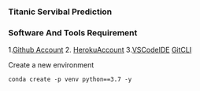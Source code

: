 ### Titanic Servibal Prediction

### Software And Tools Requirement

1.[Github Account](https://github.com)
2. [HerokuAccount](https://heroku.com)
3.[VSCodeIDE](https://code.visualstudio.com/)
[GitCLI](https://git-scm.com/book/en/v2/Getting-Started-The-Command-Line)

Create a new environment

```
conda create -p venv python==3.7 -y
```

